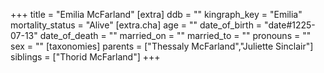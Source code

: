 +++
title = "Emilia McFarland"
[extra]
ddb = ""
kingraph_key = "Emilia"
mortality_status = "Alive"
[extra.cha]
age = ""
date_of_birth = "date#1225-07-13"
date_of_death = ""
married_on = ""
married_to = ""
pronouns = ""
sex = ""
[taxonomies]
parents = ["Thessaly McFarland","Juliette Sinclair"]
siblings = ["Thorid McFarland"]
+++

